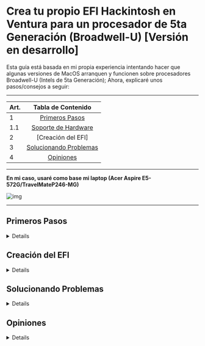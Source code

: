 # Crea tu propio EFI Hackintosh en Ventura para un procesador de 5ta Generación (Broadwell-U) [Versión en desarrollo]
[Primeros pasos]: https://github.com/sebasrock156/Acer-E5-572-TMP246-OpenCore/blob/Ventura/GUIA.md#primeros-pasos
[Soporte de Hardware]: https://github.com/sebasrock156/Acer-E5-572-TMP246-OpenCore/blob/Ventura/GUIA.md#soporte-de-hardware
[Creación de SSDTs]: https://github.com/sebasrock156/Acer-E5-572-TMP246-OpenCore/blob/Ventura/GUIA.md#creación-del-efi
[Solucionando Problemas]: https://github.com/sebasrock156/Acer-E5-572-TMP246-OpenCore/blob/Ventura/GUIA.md#solucionando-problemas
[Opiniones]: https://github.com/sebasrock156/Acer-E5-572-TMP246-OpenCore/blob/Ventura/GUIA.md#opiniones


Esta guía está basada en mi propia experiencia intentando hacer que algunas versiones de MacOS arranquen y funcionen sobre procesadores Broadwell-U (Intels de 5ta Generación); Ahora, explicaré unos pasos/consejos a seguir:


---

Art. | Tabla de Contenido
---|:--:
1 | [Primeros Pasos]
1.1 | [Soporte de Hardware]
2 | [Creación del EFI]
3 | [Solucionando Problemas]
4 | [Opiniones]
---

**En mi caso, usaré como base mi laptop (Acer Aspire E5-572G/TravelMateP246-MG)**


![img](https://i.imgur.com/YKIPyaT.png)

---
## Primeros Pasos

<details>

### Soporte de Hardware
 
---
#### Sobre los procesadores/tarjetas gráficas integradas:

Cualquier procesador Broadwell-U (5ta Generación) está soportado hasta MacOS Monterey; en Ventura, dichos procesadores (y gráficas) han sido eliminados del soporte.
Pero, basandonos en la Guía de Dortania, podemos parchar falsamente nuestros PCs para intentar correr MacOS Ventura.

En ese caso, los procesadores con posible soporte (en este guía, al menos), serían los siguientes:
 
**DISPOSITIVOS SOPORTADOS**:
 
Línea del procesasor | Gráficos
--- | :--:
Serie Core i7 (U, HQ) | HD 5500/5600/6000, Iris 6100 e Iris Pro 6200
Serie Core i5 (U, H) | HD 5500/6000, Iris 6100 e Iris Pro 6200
Serie Core i3 (U) | HD 5500 e Iris 6100
---
 
 
**DISPOSITIVOS NO SOPORTADOS NATIVAMENTE**: 
 
Línea del procesasor | Gráficos
 --- | :--:
Serie Pentium (U) | HD 4100 (Por darle un nombre; Intel los llama solamente HD Graphics)
Serie Celeron (U) | HD 4100 (Por darle un nombre; Intel los llama solamente HD Graphics)
 
Los procesadores Pentium y Celeron no tienen un framebuffer real para MacOS. Si realmente quieres intentar usarlo, puedes intentar pacharlo como un Intel HD Graphics 4000 (de la 4ta Generación, Haswell).
 
---
  
#### Sobre las GPUs Discretas/Dedicadas:

Cualquier GPU de Nvidia está eliminada del soporte desde MacOS BigSur, aunque algunas gráficas de Nvidia podrían funcionar en versiones posteriores (desde BigSur); Las gráficas de bajo consumo (y de arquitecturas viejas como Fermi, Kepler y Maxwell) directamente no funcionan.
  
#### Sobre tarjetas Wi-Fi/Bluetooth:

#### Sobre tarjetas de audio (internas y externas):

**Para tarjetas internas:** En esta guía, hablaremos sobre las [tarjetas de audio soportadas por AppleALC] y cómo configurarlas en tu EFI Hackintosh.

**Para tarjetas externas:** Cuelquier tarjeta de audio DAC USB que sea compatible con Windows o MacOS podría funcionar.

</details>

## Creación del EFI

<details>
</details>

## Solucionando Problemas

<details>
</details>

## Opiniones

<details>
</details>
